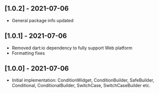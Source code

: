 ## [1.0.2] - 2021-07-06

- General package info updated

## [1.0.1] - 2021-07-06

- Removed dart:io dependency to fully support Web platform
- Formatting fixes

## [1.0.0] - 2021-07-06

- Initial implementation: ConditionWidget, ConditionBuilder, SafeBuilder, Conditional, 
ConditionalBuilder, SwitchCase, SwitchCaseBuilder etc.

